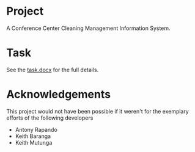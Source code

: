 # Project
A Conference Center Cleaning Management Information System.

# Task
See the [task.docx]() for the full details.

# Acknowledgements
This project would not have been possible if it weren't for the exemplary efforts of the following developers
* Antony Rapando
* Keith Baranga
* Keith Mutunga
